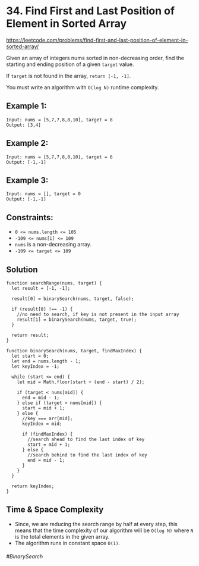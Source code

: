 # 34. Find First and Last Position of Element in Sorted Array
https://leetcode.com/problems/find-first-and-last-position-of-element-in-sorted-array/

Given an array of integers nums sorted in non-decreasing order, find the starting and ending position of a given `target` value.

If `target` is not found in the array, `return [-1, -1]`.

You must write an algorithm with `O(log N)` runtime complexity.

 

## Example 1:
````
Input: nums = [5,7,7,8,8,10], target = 8
Output: [3,4]
````
## Example 2:
````
Input: nums = [5,7,7,8,8,10], target = 6
Output: [-1,-1]
````
## Example 3:
````
Input: nums = [], target = 0
Output: [-1,-1]
```` 

## Constraints:

- `0 <= nums.length <= 105`
- `-109 <= nums[i] <= 109`
- `nums` is a non-decreasing array.
- `-109 <= target <= 109`

## Solution 
````
function searchRange(nums, target) {
  let result = [-1, -1];

  result[0] = binarySearch(nums, target, false);

  if (result[0] !== -1) {
    //no need to search, if key is not present in the input array
    result[1] = binarySearch(nums, target, true);
  }

  return result;
}

function binarySearch(nums, target, findMaxIndex) {
  let start = 0;
  let end = nums.length - 1;
  let keyIndex = -1;

  while (start <= end) {
    let mid = Math.floor(start + (end - start) / 2);

    if (target < nums[mid]) {
      end = mid - 1;
    } else if (target > nums[mid]) {
      start = mid + 1;
    } else {
      //key === arr[mid];
      keyIndex = mid;

      if (findMaxIndex) {
        //search ahead to find the last index of key
        start = mid + 1;
      } else {
        //search behind to find the last index of key
        end = mid - 1;
      }
    }
  }

  return keyIndex;
}
````
## Time & Space Complexity
- Since, we are reducing the search range by half at every step, this means that the time complexity of our algorithm will be `O(log N)` where `N` is the total elements in the given array.
- The algorithm runs in constant space `O(1)`.
###### #BinarySearch
